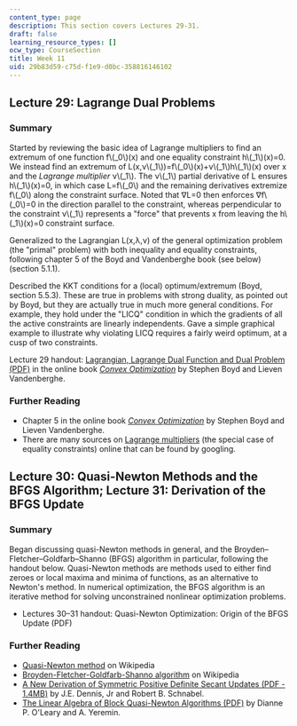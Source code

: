 ```yaml
---
content_type: page
description: This section covers Lectures 29-31.
draft: false
learning_resource_types: []
ocw_type: CourseSection
title: Week 11
uid: 29b83d59-c75d-f1e9-d0bc-358816146102
---
```

## Lecture 29: Lagrange Dual Problems

### Summary

Started by reviewing the basic idea of Lagrange multipliers to find an extremum of one function f\\(\_0\\)(x) and one equality constraint h\\(\_1\\)(x)=0. We instead find an extremum of L(x,ν\\(\_1\\))=f\\(\_0\\)(x)+ν\\(\_1\\)h\\(\_1\\)(x) over x and the *Lagrange multiplier* ν\\(\_1\\). The ν\\(\_1\\) partial derivative of L ensures h\\(\_1\\)(x)=0, in which case L=f\\(\_0\\) and the remaining derivatives extremize f\\(\_0\\) along the constraint surface. Noted that ∇L=0 then enforces ∇f\\(\_0\\)=0 in the direction parallel to the constraint, whereas perpendicular to the constraint ν\\(\_1\\) represents a "force" that prevents x from leaving the h\\(\_1\\)(x)=0 constraint surface.

Generalized to the Lagrangian L(x,λ,ν) of the general optimization problem (the "primal" problem) with both inequality and equality constraints, following chapter 5 of the Boyd and Vandenberghe book (see below) (section 5.1.1).

Described the KKT conditions for a (local) optimum/extremum (Boyd, section 5.5.3). These are true in problems with strong duality, as pointed out by Boyd, but they are actually true in much more general conditions. For example, they hold under the "LICQ" condition in which the gradients of all the active constraints are linearly independents. Gave a simple graphical example to illustrate why violating LICQ requires a fairly weird optimum, at a cusp of two constraints.

Lecture 29 handout: [Lagrangian, Lagrange Dual Function and Dual Problem (PDF)](https://github.com/mitmath/18335/blob/master/notes/boyd-ch5-slides.pdf) in the online book [*Convex Optimization*](http://www.stanford.edu/~boyd/cvxbook/) by Stephen Boyd and Lieven Vandenberghe.

### Further Reading

- Chapter 5 in the online book [*Convex Optimization*](http://www.stanford.edu/~boyd/cvxbook/) by Stephen Boyd and Lieven Vandenberghe.
- There are many sources on [Lagrange multipliers](http://en.wikipedia.org/wiki/Lagrange_multipliers) (the special case of equality constraints) online that can be found by googling.

## Lecture 30: Quasi-Newton Methods and the BFGS Algorithm; Lecture 31: Derivation of the BFGS Update

### Summary

Began discussing quasi-Newton methods in general, and the Broyden–Fletcher–Goldfarb–Shanno (BFGS) algorithm in particular, following the handout below. Quasi-Newton methods are methods used to either find zeroes or local maxima and minima of functions, as an alternative to Newton's method. In numerical optimization, the BFGS algorithm is an iterative method for solving unconstrained nonlinear optimization problems.

- Lectures 30–31 handout: Quasi-Newton Optimization: Origin of the BFGS Update (PDF)

### Further Reading

- [Quasi-Newton method](http://en.wikipedia.org/wiki/Quasi-Newton_methods) on Wikipedia
- [Broyden-Fletcher-Goldfarb-Shanno algorithm](http://en.wikipedia.org/wiki/BFGS_method) on Wikipedia
- [A New Derivation of Symmetric Positive Definite Secant Updates (PDF - 1.4MB)](https://www.sciencedirect.com/science/article/pii/B9780124686625500124) by J.E. Dennis, Jr and Robert B. Schnabel.
- [The Linear Algebra of Block Quasi-Newton Algorithms (PDF)](http://www.cs.umd.edu/~oleary/reprints/j39.pdf) by Dianne P. O'Leary and A. Yeremin.